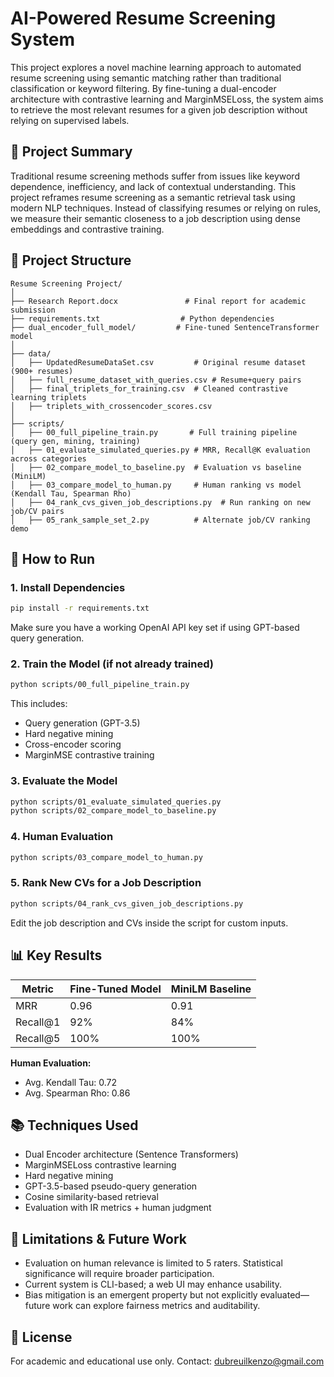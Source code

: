 # AI-Powered Resume Screening System

This project explores a novel machine learning approach to automated resume screening using semantic matching rather than traditional classification or keyword filtering. By fine-tuning a dual-encoder architecture with contrastive learning and MarginMSELoss, the system aims to retrieve the most relevant resumes for a given job description without relying on supervised labels.

## 🧠 Project Summary

Traditional resume screening methods suffer from issues like keyword dependence, inefficiency, and lack of contextual understanding. This project reframes resume screening as a semantic retrieval task using modern NLP techniques. Instead of classifying resumes or relying on rules, we measure their semantic closeness to a job description using dense embeddings and contrastive training.

## 📁 Project Structure

```
Resume Screening Project/
│
├── Research Report.docx               # Final report for academic submission
├── requirements.txt                  # Python dependencies
├── dual_encoder_full_model/         # Fine-tuned SentenceTransformer model
│
├── data/
│   ├── UpdatedResumeDataSet.csv         # Original resume dataset (900+ resumes)
│   ├── full_resume_dataset_with_queries.csv # Resume+query pairs
│   ├── final_triplets_for_training.csv  # Cleaned contrastive learning triplets
│   ├── triplets_with_crossencoder_scores.csv
│
├── scripts/
│   ├── 00_full_pipeline_train.py       # Full training pipeline (query gen, mining, training)
│   ├── 01_evaluate_simulated_queries.py # MRR, Recall@K evaluation across categories
│   ├── 02_compare_model_to_baseline.py  # Evaluation vs baseline (MiniLM)
│   ├── 03_compare_model_to_human.py     # Human ranking vs model (Kendall Tau, Spearman Rho)
│   ├── 04_rank_cvs_given_job_descriptions.py  # Run ranking on new job/CV pairs
│   ├── 05_rank_sample_set_2.py          # Alternate job/CV ranking demo
```

## 🚀 How to Run

### 1. Install Dependencies

```bash
pip install -r requirements.txt
```

Make sure you have a working OpenAI API key set if using GPT-based query generation.

### 2. Train the Model (if not already trained)

```bash
python scripts/00_full_pipeline_train.py
```

This includes:
- Query generation (GPT-3.5)
- Hard negative mining
- Cross-encoder scoring
- MarginMSE contrastive training

### 3. Evaluate the Model

```bash
python scripts/01_evaluate_simulated_queries.py
python scripts/02_compare_model_to_baseline.py
```

### 4. Human Evaluation

```bash
python scripts/03_compare_model_to_human.py
```

### 5. Rank New CVs for a Job Description

```bash
python scripts/04_rank_cvs_given_job_descriptions.py
```

Edit the job description and CVs inside the script for custom inputs.

## 📊 Key Results

| Metric           | Fine-Tuned Model | MiniLM Baseline |
|------------------|------------------|------------------|
| MRR              | 0.96             | 0.91             |
| Recall@1         | 92%              | 84%              |
| Recall@5         | 100%             | 100%             |

**Human Evaluation:**
- Avg. Kendall Tau: 0.72
- Avg. Spearman Rho: 0.86

## 📚 Techniques Used

- Dual Encoder architecture (Sentence Transformers)
- MarginMSELoss contrastive learning
- Hard negative mining
- GPT-3.5-based pseudo-query generation
- Cosine similarity-based retrieval
- Evaluation with IR metrics + human judgment

## 📌 Limitations & Future Work

- Evaluation on human relevance is limited to 5 raters. Statistical significance will require broader participation.
- Current system is CLI-based; a web UI may enhance usability.
- Bias mitigation is an emergent property but not explicitly evaluated—future work can explore fairness metrics and auditability.

## 📄 License

For academic and educational use only. Contact: dubreuilkenzo@gmail.com